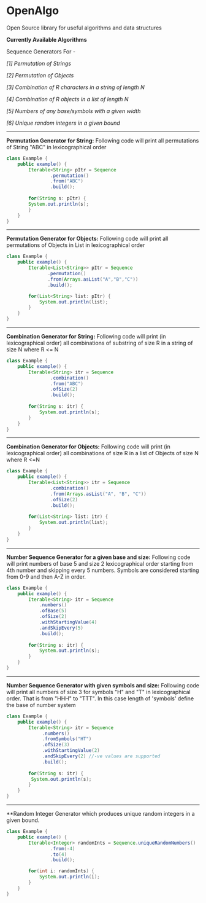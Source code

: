 # OpenAlgo
Open Source library for useful algorithms and data structures

**Currently Available Algorithms**

Sequence Generators For -

_[1] Permutation of Strings_

_[2] Permutation of Objects_

_[3] Combination of R characters in a string of length N_

_[4] Combination of R objects in a list of length N_

_[5] Numbers of any base/symbols with a given width_

_[6] Unique random integers in a given bound_   

***
**Permutation Generator for String:**
Following code will print all permutations of String "ABC" in lexicographical order

```java
class Example {
    public example() {
        Iterable<String> pItr = Sequence
                .permutation()
                .from("ABC")
                .build();
        
        for(String s: pItr) {
        System.out.println(s);
        }        
    }
}
```
***
**Permutation Generator for Objects:**
Following code will print all permutations of Objects in List in lexicographical order
```java
class Example {
    public example() {
        Iterable<List<String>> pItr = Sequence
               .permutation()
               .from(Arrays.asList("A","B","C"))
               .build();

        for(List<String> list: pItr) {
            System.out.println(list);
        }        
    }
}
```
***
**Combination Generator for String:**
Following code will print (in lexicographical order) all combinations of substring of size R in a string of size N where R <= N
```java
class Example {
    public example() {
        Iterable<String> itr = Sequence
                .combination()
                .from("ABC")
                .ofSize(2)
                .build();
    
        for(String s: itr) {
            System.out.println(s);
        }         
    }
}
```
***

**Combination Generator for Objects:**
Following code will print (in lexicographical order) all combinations of size R in a list of Objects of size N where R <=N
```java
class Example {
    public example() {
        Iterable<List<String>> itr = Sequence
                .combination()
                .from(Arrays.asList("A", "B", "C"))
                .ofSize(2)
                .build();
    
        for(List<String> list: itr) {
            System.out.println(list);
        }        
    }
}
```
***
**Number Sequence Generator for a given base and size:**
Following code will print numbers of base 5 and size 2 lexicographical order starting from 4th number and skipping every 5 numbers. Symbols are considered starting from 0-9 and then A-Z in order.

```java
class Example {
    public example() {
        Iterable<String> itr = Sequence
            .numbers()
            .ofBase(5)
            .ofSize(2)
            .withStartingValue(4)
            .andSkipEvery(5)
            .build();
    
        for(String s: itr) {
            System.out.println(s);
        }        
    }
}
```
***
**Number Sequence Generator with given symbols and size:**
Following code will print all numbers of size 3 for symbols "H" and "T" in lexicographical order.
That is from "HHH" to "TTT". In this case length of 'symbols' define the base of number system

```java
class Example {
    public example() {
        Iterable<String> itr = Sequence
             .numbers()
             .fromSymbols("HT")
             .ofSize(3)
             .withStartingValue(2)
             .andSkipEvery(2) //-ve values are supported       
             .build();
        
        for(String s: itr) {
         System.out.println(s);
        }       
    }
}
```
***
**Random Integer Generator which produces unique random integers in a given bound. 

```java
class Example {
    public example() {
        Iterable<Integer> randomInts = Sequence.uniqueRandomNumbers()
                .from(-4)
                .to(4)
                .build();

        for(int i: randomInts) {
            System.out.println(i);
        }      
    }
}
```
